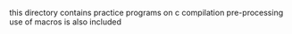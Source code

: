 this directory contains practice programs on c compilation pre-processing 
use of macros is also included
